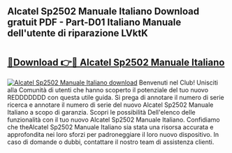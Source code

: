 ## Alcatel Sp2502 Manuale Italiano Download gratuit PDF - Part-D01 Italiano Manuale dell'utente di riparazione LVktK

# <h2><a href="http://dfewcp.blite.top/?on=Alcatel+Sp2502+Manuale+Italiano">🔗Download 👉🔴 Alcatel Sp2502 Manuale Italiano</a></h2>

[![Alcatel Sp2502 Manuale Italiano download](https://i.imgur.com/lujVjoI.png)](http://dfewcp.blite.top/?on=Alcatel+Sp2502+Manuale+Italiano)
Benvenuti nel Club! Unisciti alla Comunità di utenti che hanno scoperto il potenziale del tuo nuovo REDDDDDDD con questa utile guida. Si prega di annotare il numero di serie ricerca e annotare il numero di serie del nuovo Alcatel Sp2502 Manuale Italiano a scopo di garanzia. Scopri le possibilità Dell'elenco delle funzionalità con il tuo nuovo Alcatel Sp2502 Manuale Italiano. Confidiamo che theAlcatel Sp2502 Manuale Italiano sia stata una risorsa accurata e approfondita nei loro sforzi per padroneggiare il loro nuovo dispositivo. In caso di domande o dubbi, contattare il nostro team di assistenza clienti.
